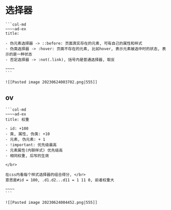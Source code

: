 # 选择器

````col
```col-md
~~~~ad-ex
title: 

- 伪元素选择器 -> ::before: 页面真实存在的元素, 可有自己的属性和样式
- 伪类选择器 -> :hover: 页面不存在的元素, 比如hover, 表示元素被选中时的状态, 表示的是一种状态
- 否定选择器 -> :not(.link), 括号内是普通选择器, 取反

~~~~
```

![[Pasted image 20230624003702.png|555]]
````

## ov
````col
```col-md
~~~~ad-ex
title: 权重

- id: +100
- 类, 属性, 伪类: +10
- 元素, 伪元素: + 1
- !important: 优先级最高
- 元素属性(内联样式) 优先级高
- 相同权重, 后写的生效

</br>

在css内看每个样式选择器的组合得分, </br>
意思是#id = 100, .d1.d2...d11 = 1 11 0, 前者权重大

~~~~
```

![[Pasted image 20230624004452.png|555]]
````

